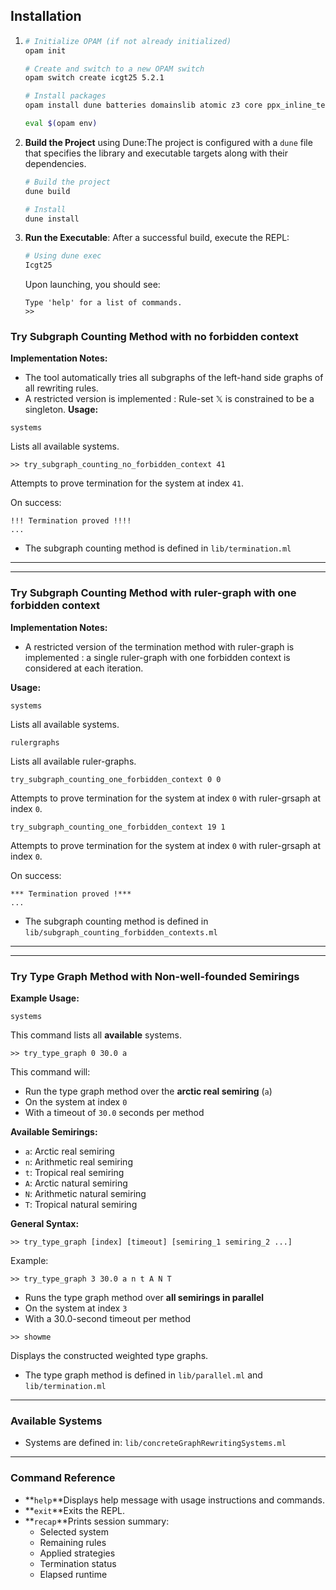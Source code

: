 ## Installation

1. ```bash
   # Initialize OPAM (if not already initialized)
   opam init

   # Create and switch to a new OPAM switch
   opam switch create icgt25 5.2.1

   # Install packages
   opam install dune batteries domainslib atomic z3 core ppx_inline_test ppx_expect

   eval $(opam env)
   ```
2. **Build the Project** using Dune:The project is configured with a `dune` file that specifies the library and executable targets along with their dependencies.

   ```bash
   # Build the project
   dune build

   # Install
   dune install
   ```
3. **Run the Executable**:
   After a successful build, execute the REPL:

   ```bash
   # Using dune exec
   Icgt25
   ```

   Upon launching, you should see:

   ```
   Type 'help' for a list of commands.
   >>
   ```

### Try Subgraph Counting Method with no forbidden context

**Implementation Notes:**
- The tool automatically tries all subgraphs of the left-hand side graphs of all rewriting rules.
- A restricted version is implemented : Rule-set $\mathbb{X}$ is constrained to be a singleton.
**Usage:**

```
systems
```

Lists all available systems.

```
>> try_subgraph_counting_no_forbidden_context 41
```

Attempts to prove termination for the system at index `41`.

On success:

```
!!! Termination proved !!!!
...
```

* The subgraph counting method is defined in
  `lib/termination.ml`

---

---

### Try Subgraph Counting Method with ruler-graph with one forbidden context

**Implementation Notes:**

- A restricted version of the termination method with ruler-graph is implemented : a single ruler-graph with one forbidden context is considered at each iteration.

**Usage:**

```
systems
```

Lists all available systems.

```
rulergraphs
```

Lists all available ruler-graphs.

```
try_subgraph_counting_one_forbidden_context 0 0
```

Attempts to prove termination for the system at index `0` with ruler-grsaph at index `0`.

```
try_subgraph_counting_one_forbidden_context 19 1
```

Attempts to prove termination for the system at index `0` with ruler-grsaph at index `0`.

On success:

```
*** Termination proved !***
...
```

* The subgraph counting method is defined in
  `lib/subgraph_counting_forbidden_contexts.ml`

---

---

### Try Type Graph Method with Non-well-founded Semirings

**Example Usage:**

```
systems
```

This command lists all **available** systems.

```
>> try_type_graph 0 30.0 a
```

This command will:

* Run the type graph method over the **arctic real semiring** (`a`)
* On the system at index `0`
* With a timeout of `30.0` seconds per method

**Available Semirings:**

- `a`: Arctic real semiring
- `n`: Arithmetic real semiring
- `t`: Tropical real semiring
- `A`: Arctic natural semiring
- `N`: Arithmetic natural semiring
- `T`: Tropical natural semiring

**General Syntax:**

```
>> try_type_graph [index] [timeout] [semiring_1 semiring_2 ...]
```

Example:

```
>> try_type_graph 3 30.0 a n t A N T
```

* Runs the type graph method over **all semirings in parallel**
* On the system at index `3`
* With a 30.0-second timeout per method

```
>> showme
```

Displays the constructed weighted type graphs.

* The type graph method is defined in
  `lib/parallel.ml` and `lib/termination.ml`

---

### Available Systems

* Systems are defined in:
  `lib/concreteGraphRewritingSystems.ml`

---

### Command Reference

- **`help`**Displays help message with usage instructions and commands.
- **`exit`**Exits the REPL.
- **`recap`**Prints session summary:
  - Selected system
  - Remaining rules
  - Applied strategies
  - Termination status
  - Elapsed runtime
